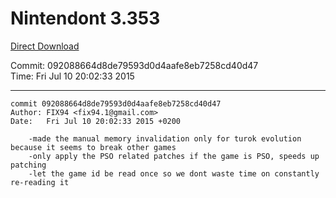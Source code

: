 # Nintendont 3.353
[Direct Download](./Nintendont.zip)

Commit: 092088664d8de79593d0d4aafe8eb7258cd40d47  
Time: Fri Jul 10 20:02:33 2015   

-----

```
commit 092088664d8de79593d0d4aafe8eb7258cd40d47
Author: FIX94 <fix94.1@gmail.com>
Date:   Fri Jul 10 20:02:33 2015 +0200

    -made the manual memory invalidation only for turok evolution because it seems to break other games
    -only apply the PSO related patches if the game is PSO, speeds up patching
    -let the game id be read once so we dont waste time on constantly re-reading it
```
